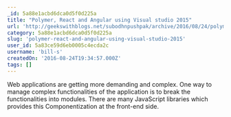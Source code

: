 ```yaml
---
_id: 5a88e1acbd6dca0d5f0d225a
title: "Polymer, React and Angular using Visual studio 2015"
url: 'http://geekswithblogs.net/subodhnpushpak/archive/2016/08/24/polymer-react-and-angular-using-visual-studio-2015.aspx'
category: 5a88e1acbd6dca0d5f0d225a
slug: 'polymer-react-and-angular-using-visual-studio-2015'
user_id: 5a83ce59d6eb0005c4ecda2c
username: 'bill-s'
createdOn: '2016-08-24T19:34:57.000Z'
tags: []
---
```


Web applications are getting more demanding and complex. One way to manage complex functionalities of the application is to break the functionalities into modules. There are many JavaScript libraries which provides this Componentization at the front-end side.
